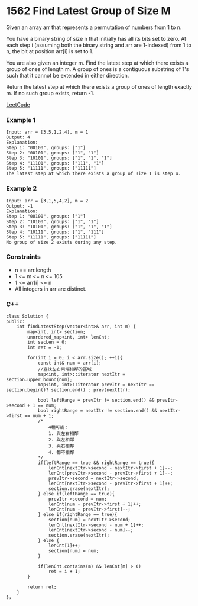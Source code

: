 # 1562 Find Latest Group of Size M

Given an array arr that represents a permutation of numbers from 1 to n.

You have a binary string of size n that initially has all its bits set to zero. At each step i (assuming both the binary string and arr are 1-indexed) from 1 to n, the bit at position arr[i] is set to 1.

You are also given an integer m. Find the latest step at which there exists a group of ones of length m. A group of ones is a contiguous substring of 1's such that it cannot be extended in either direction.

Return the latest step at which there exists a group of ones of length exactly m. If no such group exists, return -1.

[LeetCode](https://leetcode.cn/problems/find-latest-group-of-size-m/d)

### Example 1

```
Input: arr = [3,5,1,2,4], m = 1
Output: 4
Explanation: 
Step 1: "00100", groups: ["1"]
Step 2: "00101", groups: ["1", "1"]
Step 3: "10101", groups: ["1", "1", "1"]
Step 4: "11101", groups: ["111", "1"]
Step 5: "11111", groups: ["11111"]
The latest step at which there exists a group of size 1 is step 4.
```

### Example 2

```
Input: arr = [3,1,5,4,2], m = 2
Output: -1
Explanation: 
Step 1: "00100", groups: ["1"]
Step 2: "10100", groups: ["1", "1"]
Step 3: "10101", groups: ["1", "1", "1"]
Step 4: "10111", groups: ["1", "111"]
Step 5: "11111", groups: ["11111"]
No group of size 2 exists during any step.
```
 

### Constraints

* n == arr.length
* 1 <= m <= n <= 105
* 1 <= arr[i] <= n
* All integers in arr are distinct.

### C++ 

```
class Solution {
public:
    int findLatestStep(vector<int>& arr, int m) {
        map<int, int> section;
        unordered_map<int, int> lenCnt;
        int secLen = 0;
        int ret = -1;

        for(int i = 0; i < arr.size(); ++i){
            const int& num = arr[i];
            //查找左右兩端相鄰的區域
            map<int, int>::iterator nextItr = section.upper_bound(num);
            map<int, int>::iterator prevItr = nextItr == section.begin()? section.end() : prev(nextItr);       
            
            bool leftRange = prevItr != section.end() && prevItr->second + 1 == num;
            bool rightRange = nextItr != section.end() && nextItr->first == num + 1;
            /*
                4種可能：
                1. 與左右相鄰
                2. 與左相鄰
                3. 與右相鄰
                4. 都不相鄰
            */
            if(leftRange == true && rightRange == true){
                lenCnt[nextItr->second - nextItr->first + 1]--;
                lenCnt[prevItr->second - prevItr->first + 1]--;
                prevItr->second = nextItr->second;
                lenCnt[nextItr->second - prevItr->first + 1]++;                
                section.erase(nextItr);
            } else if(leftRange == true){
                prevItr->second = num;
                lenCnt[num - prevItr->first + 1]++;
                lenCnt[num - prevItr->first]--;
            } else if(rightRange == true){
                section[num] = nextItr->second;
                lenCnt[nextItr->second - num + 1]++;
                lenCnt[nextItr->second - num]--;
                section.erase(nextItr);
            } else {
                lenCnt[1]++;
                section[num] = num;
            }

            if(lenCnt.contains(m) && lenCnt[m] > 0)
                ret = i + 1;
        }

        return ret;
    }
};
```